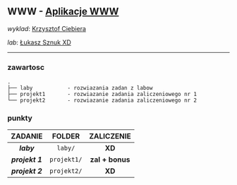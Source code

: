 ## WWW - [Aplikacje WWW](https://usosweb.uw.edu.pl/kontroler.php?_action=katalog2/przedmioty/pokazPrzedmiot&prz_kod=1000-214bWWW)

_wyklad_: [Krzysztof Ciebiera](https://usosweb.uw.edu.pl/kontroler.php?_action=katalog2/osoby/pokazOsobe&os_id=593)

_lab_: [Łukasz Sznuk XD](https://usosweb.uw.edu.pl/kontroler.php?_action=katalog2/osoby/pokazOsobe&os_id=615)

---

### zawartosc

```
.
├── laby           - rozwiazania zadan z labow
├── projekt1       - rozwiazanie zadania zaliczeniowego nr 1
└── projekt2       - rozwiazanie zadania zaliczeniowego nr 2
```

### punkty

| ZADANIE         | FOLDER     | ZALICZENIE      |
| :-------------: | :--------: | :-------------: |
| **_laby_**      | `laby/`    | **XD**          |
| **_projekt 1_** | `projekt1/`| **zal + bonus** |
| **_projekt 2_** | `projekt2/`| **XD**          |
